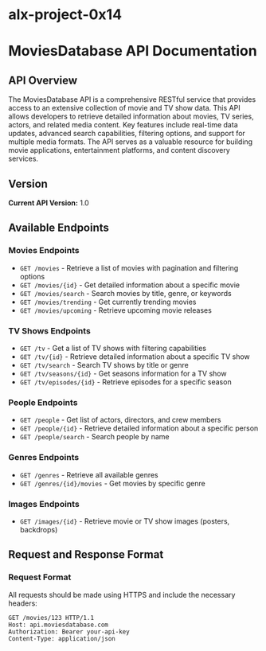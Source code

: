 # alx-project-0x14

# MoviesDatabase API Documentation

## API Overview

The MoviesDatabase API is a comprehensive RESTful service that provides access to an extensive collection of movie and TV show data. This API allows developers to retrieve detailed information about movies, TV series, actors, and related media content. Key features include real-time data updates, advanced search capabilities, filtering options, and support for multiple media formats. The API serves as a valuable resource for building movie applications, entertainment platforms, and content discovery services.

## Version

**Current API Version:** 1.0

## Available Endpoints

### Movies Endpoints
- `GET /movies` - Retrieve a list of movies with pagination and filtering options
- `GET /movies/{id}` - Get detailed information about a specific movie
- `GET /movies/search` - Search movies by title, genre, or keywords
- `GET /movies/trending` - Get currently trending movies
- `GET /movies/upcoming` - Retrieve upcoming movie releases

### TV Shows Endpoints
- `GET /tv` - Get a list of TV shows with filtering capabilities
- `GET /tv/{id}` - Retrieve detailed information about a specific TV show
- `GET /tv/search` - Search TV shows by title or genre
- `GET /tv/seasons/{id}` - Get seasons information for a TV show
- `GET /tv/episodes/{id}` - Retrieve episodes for a specific season

### People Endpoints
- `GET /people` - Get list of actors, directors, and crew members
- `GET /people/{id}` - Retrieve detailed information about a specific person
- `GET /people/search` - Search people by name

### Genres Endpoints
- `GET /genres` - Retrieve all available genres
- `GET /genres/{id}/movies` - Get movies by specific genre

### Images Endpoints
- `GET /images/{id}` - Retrieve movie or TV show images (posters, backdrops)

## Request and Response Format

### Request Format
All requests should be made using HTTPS and include the necessary headers:

```http
GET /movies/123 HTTP/1.1
Host: api.moviesdatabase.com
Authorization: Bearer your-api-key
Content-Type: application/json